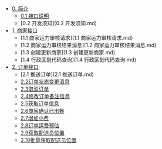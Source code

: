 * [0. 简介]()
  * [0.1 接口说明](README.md)
  * [0.2 开发须知](0.2 开发须知.md)
* [1. 商家接口]()
  * [1.1 商家运力审核请求](1.1 商家运力审核请求.md)
  * [1.2 商家运力审核结果消息](1.2 商家运力审核结果消息.md)
  * [1.3 创建更新商家](1.3 创建更新商家.md)
  * [1.4 行政区划代码查询](1.4 行政区划代码查询.md)
* [2. 订单接口]()
  * [2.1 推送订单](2.1 推送订单.md)
  * [2.2订单状态变更消息](2.2订单状态变更消息.md)
  * [2.3取消订单](2.3取消订单.md)
  * [2.4修改订单备注信息](2.4修改订单备注信息.md)
  * [2.5获取订单信息](2.5获取订单信息.md)
  * [2.6商家确认已出餐](2.6商家确认已出餐.md)
  * [2.7增加小费](2.7增加小费.md)
  * [2.8订单运费预估](2.8订单运费预估.md)
  * [2.9获取配送员位置](2.9获取配送员位置.md)
  * [2.10批量获取配送员位置](2.10批量获取配送员位置.md)
